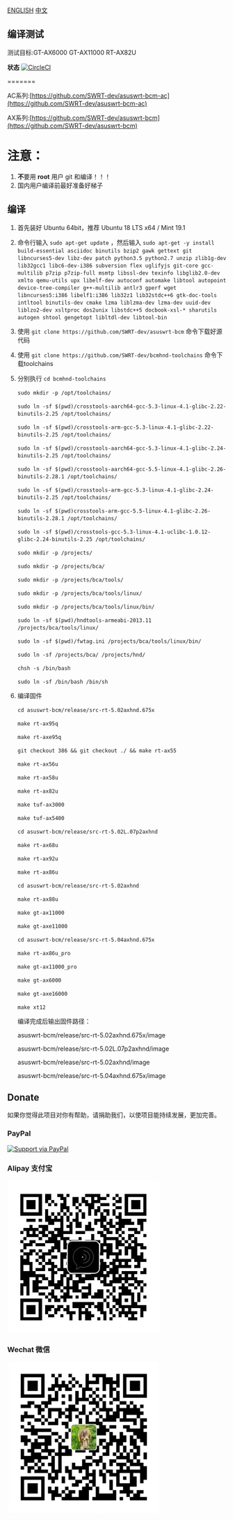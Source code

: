 [ENGLISH](README_en.md) [中文](README.md)

## 编译测试

测试目标:GT-AX6000 GT-AX11000 RT-AX82U

**状态** [![CircleCI](https://dl.circleci.com/status-badge/img/gh/SWRT-dev/asuswrt-bcm/tree/master.svg?style=svg)](https://dl.circleci.com/status-badge/redirect/gh/SWRT-dev/asuswrt-bcm/tree/master)


=======

AC系列:[https://github.com/SWRT-dev/asuswrt-bcm-ac](https://github.com/SWRT-dev/asuswrt-bcm-ac)

AX系列:[https://github.com/SWRT-dev/asuswrt-bcm](https://github.com/SWRT-dev/asuswrt-bcm)


注意：
=
1. **不**要用 **root** 用户 git 和编译！！！
2. 国内用户编译前最好准备好梯子

## 编译

1. 首先装好 Ubuntu 64bit，推荐  Ubuntu  18 LTS x64 /  Mint 19.1

2. 命令行输入 `sudo apt-get update` ，然后输入
`
sudo apt-get -y install build-essential asciidoc binutils bzip2 gawk gettext git libncurses5-dev libz-dev patch python3.5 python2.7 unzip zlib1g-dev lib32gcc1 libc6-dev-i386 subversion flex uglifyjs git-core gcc-multilib p7zip p7zip-full msmtp libssl-dev texinfo libglib2.0-dev xmlto qemu-utils upx libelf-dev autoconf automake libtool autopoint device-tree-compiler g++-multilib antlr3 gperf wget libncurses5:i386 libelf1:i386 lib32z1 lib32stdc++6 gtk-doc-tools intltool binutils-dev cmake lzma liblzma-dev lzma-dev uuid-dev liblzo2-dev xsltproc dos2unix libstdc++5 docbook-xsl-* sharutils autogen shtool gengetopt libltdl-dev libtool-bin
`

3. 使用 `git clone https://github.com/SWRT-dev/asuswrt-bcm` 命令下载好源代码

4. 使用 `git clone https://github.com/SWRT-dev/bcmhnd-toolchains` 命令下载toolchains

5. 分别执行 `cd bcmhnd-toolchains`

    `sudo mkdir -p /opt/toolchains/`

    `sudo ln -sf $(pwd)/crosstools-aarch64-gcc-5.3-linux-4.1-glibc-2.22-binutils-2.25 /opt/toolchains/`

    `sudo ln -sf $(pwd)/crosstools-arm-gcc-5.3-linux-4.1-glibc-2.22-binutils-2.25 /opt/toolchains/`

    `sudo ln -sf $(pwd)/crosstools-aarch64-gcc-5.3-linux-4.1-glibc-2.24-binutils-2.25 /opt/toolchains/`
    
    `sudo ln -sf $(pwd)/crosstools-aarch64-gcc-5.5-linux-4.1-glibc-2.26-binutils-2.28.1 /opt/toolchains/`
    
    `sudo ln -sf $(pwd)/crosstools-arm-gcc-5.3-linux-4.1-glibc-2.24-binutils-2.25 /opt/toolchains/`
    
    `sudo ln -sf $(pwd)crosstools-arm-gcc-5.5-linux-4.1-glibc-2.26-binutils-2.28.1 /opt/toolchains/`
    
    `sudo ln -sf $(pwd)/crosstools-gcc-5.3-linux-4.1-uclibc-1.0.12-glibc-2.24-binutils-2.25 /opt/toolchains/`
    
    `sudo mkdir -p /projects/`
    
    `sudo mkdir -p /projects/bca/`
    
    `sudo mkdir -p /projects/bca/tools/`
    
    `sudo mkdir -p /projects/bca/tools/linux/`
    
    `sudo mkdir -p /projects/bca/tools/linux/bin/`
    
    `sudo ln -sf $(pwd)/hndtools-armeabi-2013.11 /projects/bca/tools/linux/`
    
    `sudo ln -sf $(pwd)/fwtag.ini /projects/bca/tools/linux/bin/`
    
    `sudo ln -sf /projects/bca/ /projects/hnd/`

    `chsh -s /bin/bash`

    `sudo ln -sf /bin/bash /bin/sh`

6. 编译固件

	`cd asuswrt-bcm/release/src-rt-5.02axhnd.675x` 

	`make rt-ax95q`

	`make rt-axe95q`

	`git checkout 386 && git checkout ./ && make rt-ax55`

	`make rt-ax56u`

	`make rt-ax58u`

	`make rt-ax82u`

	`make tuf-ax3000`

	`make tuf-ax5400`

	`cd asuswrt-bcm/release/src-rt-5.02L.07p2axhnd` 

	`make rt-ax68u`

	`make rt-ax92u`

	`make rt-ax86u`

	`cd asuswrt-bcm/release/src-rt-5.02axhnd` 

	`make rt-ax88u`

	`make gt-ax11000`

	`make gt-axe11000`

	`cd asuswrt-bcm/release/src-rt-5.04axhnd.675x` 

	`make rt-ax86u_pro`

	`make gt-ax11000_pro`

	`make gt-ax6000`

	`make gt-axe16000`

	`make xt12`

	编译完成后输出固件路径：

	asuswrt-bcm/release/src-rt-5.02axhnd.675x/image

	asuswrt-bcm/release/src-rt-5.02L.07p2axhnd/image

	asuswrt-bcm/release/src-rt-5.02axhnd/image

	asuswrt-bcm/release/src-rt-5.04axhnd.675x/image

## Donate

如果你觉得此项目对你有帮助，请捐助我们，以使项目能持续发展，更加完善。

### PayPal

[![Support via PayPal](https://cdn.rawgit.com/twolfson/paypal-github-button/1.0.0/dist/button.svg)](https://paypal.me/paldier9/)

### Alipay 支付宝

![alipay](doc/alipay_donate.jpg)

### Wechat 微信
  
![wechat](doc/wechat_donate.jpg)


